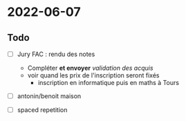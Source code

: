 # 2022-06-07

## Todo

 - [ ] Jury FAC : rendu des notes
     - Compléter **et envoyer** _validation des acquis_
     - voir quand les prix de l'inscription seront fixés
         - inscription en informatique puis en maths à Tours
 - [ ] antonin/benoit maison
 - [ ] spaced repetition


